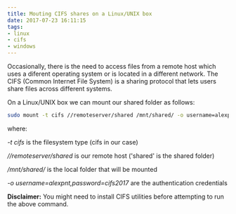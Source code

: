 ```yaml
---
title: Mouting CIFS shares on a Linux/UNIX box  
date: 2017-07-23 16:11:15
tags:
- linux
- cifs
- windows
---
```


Occasionally, there is the need to access files from a remote host which uses a diferent operating system or is located in a different network. The CIFS (Common Internet File System) is a sharing protocol that lets users share files across different systems. 

On a Linux/UNIX box we can mount our shared folder as follows:

```bash
sudo mount -t cifs //remoteserver/shared /mnt/shared/ -o username=alexpnt,password=cifs2017 --verbose
```

where:

*-t cifs* is the filesystem type (cifs in our case)

*//remoteserver/shared* is our remote host ('shared' is the shared folder)

*/mnt/shared/* is the local folder that will be mounted

*-o username=alexpnt,password=cifs2017* are the authentication credentials

__Disclaimer:__ You might need to install CIFS utilities before attempting to run the above command.